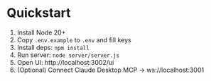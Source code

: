 
# Quickstart

1) Install Node 20+
2) Copy `.env.example` to `.env` and fill keys
3) Install deps: `npm install`
4) Run server: `node server/server.js`
5) Open UI: http://localhost:3002/ui
6) (Optional) Connect Claude Desktop MCP → ws://localhost:3001
